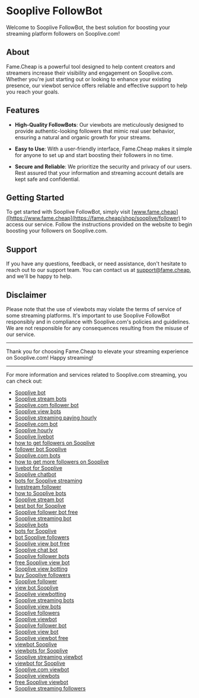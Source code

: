 # Sooplive FollowBot

Welcome to Sooplive FollowBot, the best solution for boosting your streaming platform followers on Sooplive.com! 

## About

Fame.Cheap is a powerful tool designed to help content creators and streamers increase their visibility and engagement on Sooplive.com. Whether you're just starting out or looking to enhance your existing presence, our viewbot service offers reliable and effective support to help you reach your goals.

## Features

- **High-Quality FollowBots**: Our viewbots are meticulously designed to provide authentic-looking followers that mimic real user behavior, ensuring a natural and organic growth for your streams.
  
- **Easy to Use**: With a user-friendly interface, Fame.Cheap makes it simple for anyone to set up and start boosting their followers in no time.

- **Secure and Reliable**: We prioritize the security and privacy of our users. Rest assured that your information and streaming account details are kept safe and confidential.

## Getting Started

To get started with Sooplive FollowBot, simply visit [www.fame.cheap]([https://www.fame.cheap](https://fame.cheap/shop/sooplive/follower) to access our service. Follow the instructions provided on the website to begin boosting your followers on Sooplive.com.

## Support

If you have any questions, feedback, or need assistance, don't hesitate to reach out to our support team. You can contact us at [support@fame.cheap](mailto:support@fame.cheap), and we'll be happy to help.

## Disclaimer

Please note that the use of viewbots may violate the terms of service of some streaming platforms. It's important to use Sooplive FollowBot responsibly and in compliance with Sooplive.com's policies and guidelines. We are not responsible for any consequences resulting from the misuse of our service.

---

Thank you for choosing Fame.Cheap to elevate your streaming experience on Sooplive.com! Happy streaming!

---

For more information and services related to Sooplive.com streaming, you can check out:

- [Sooplive bot](https://fame.cheap/shop/sooplive/follower)
- [Sooplive stream bots](https://fame.cheap/shop/sooplive/follower)
- [Sooplive.com follower bot](https://fame.cheap/shop/sooplive/follower)
- [Sooplive view bots](https://fame.cheap/shop/sooplive/follower)
- [Sooplive streaming paying hourly](https://fame.cheap/shop/sooplive/follower)
- [Sooplive.com bot](https://fame.cheap/shop/sooplive/follower)
- [Sooplive hourly](https://fame.cheap/shop/sooplive/follower)
- [Sooplive livebot](https://fame.cheap/shop/sooplive/follower)
- [how to get followers on Sooplive](https://fame.cheap/shop/sooplive/follower)
- [follower bot Sooplive](https://fame.cheap/shop/sooplive/follower)
- [Sooplive.com bots](https://fame.cheap/shop/sooplive/follower)
- [how to get more followers on Sooplive](https://fame.cheap/shop/sooplive/follower)
- [livebot for Sooplive](https://fame.cheap/shop/sooplive/follower)
- [Sooplive chatbot](https://fame.cheap/shop/sooplive/follower)
- [bots for Sooplive streaming](https://fame.cheap/shop/sooplive/follower)
- [livestream follower](https://fame.cheap/shop/sooplive/follower)
- [how to Sooplive bots](https://fame.cheap/shop/sooplive/follower)
- [Sooplive stream bot](https://fame.cheap/shop/sooplive/follower)
- [best bot for Sooplive](https://fame.cheap/shop/sooplive/follower)
- [Sooplive follower bot free](https://fame.cheap/shop/sooplive/follower)
- [Sooplive streaming bot](https://fame.cheap/shop/sooplive/follower)
- [Sooplive bots](https://fame.cheap/shop/sooplive/follower)
- [bots for Sooplive](https://fame.cheap/shop/sooplive/follower)
- [bot Sooplive followers](https://fame.cheap/shop/sooplive/follower)
- [Sooplive view bot free](https://fame.cheap/shop/sooplive/follower)
- [Sooplive chat bot](https://fame.cheap/shop/sooplive/follower)
- [Sooplive follower bots](https://fame.cheap/shop/sooplive/follower)
- [free Sooplive view bot](https://fame.cheap/shop/sooplive/follower)
- [Sooplive view botting](https://fame.cheap/shop/sooplive/follower)
- [buy Sooplive followers](https://fame.cheap/shop/sooplive/follower)
- [Sooplive follower](https://fame.cheap/shop/sooplive/follower)
- [view bot Sooplive](https://fame.cheap/shop/sooplive/follower)
- [Sooplive viewbotting](https://fame.cheap/shop/sooplive/follower)
- [Sooplive streaming bots](https://fame.cheap/shop/sooplive/follower)
- [Sooplive view bots](https://fame.cheap/shop/sooplive/follower)
- [Sooplive followers](https://fame.cheap/shop/sooplive/follower)
- [Sooplive viewbot](https://fame.cheap/shop/sooplive/follower)
- [Sooplive follower bot](https://fame.cheap/shop/sooplive/follower)
- [Sooplive view bot](https://fame.cheap/shop/sooplive/follower)
- [Sooplive viewbot free](https://fame.cheap/shop/sooplive/follower)
- [viewbot Sooplive](https://fame.cheap/shop/sooplive/follower)
- [viewbots for Sooplive](https://fame.cheap/shop/sooplive/follower)
- [Sooplive streaming viewbot](https://fame.cheap/shop/sooplive/follower)
- [viewbot for Sooplive](https://fame.cheap/shop/sooplive/follower)
- [Sooplive.com viewbot](https://fame.cheap/shop/sooplive/follower)
- [Sooplive viewbots](https://fame.cheap/shop/sooplive/follower)
- [free Sooplive viewbot](https://fame.cheap/shop/sooplive/follower)
- [Sooplive streaming followers](https://fame.cheap/shop/sooplive/follower)
